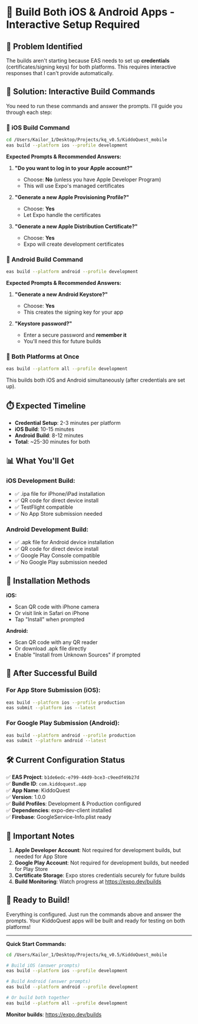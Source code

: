 # 📱 Build Both iOS & Android Apps - Interactive Setup Required

## 🔧 Problem Identified

The builds aren't starting because EAS needs to set up **credentials** (certificates/signing keys) for both platforms. This requires interactive responses that I can't provide automatically.

## 🎯 Solution: Interactive Build Commands

You need to run these commands and answer the prompts. I'll guide you through each step:

### 📱 iOS Build Command

```bash
cd /Users/Kailor_1/Desktop/Projects/kq_v0.5/KiddoQuest_mobile
eas build --platform ios --profile development
```

**Expected Prompts & Recommended Answers:**
1. **"Do you want to log in to your Apple account?"** 
   - Choose: **No** (unless you have Apple Developer Program)
   - This will use Expo's managed certificates

2. **"Generate a new Apple Provisioning Profile?"**
   - Choose: **Yes**
   - Let Expo handle the certificates

3. **"Generate a new Apple Distribution Certificate?"**
   - Choose: **Yes**
   - Expo will create development certificates

### 🤖 Android Build Command

```bash
eas build --platform android --profile development
```

**Expected Prompts & Recommended Answers:**
1. **"Generate a new Android Keystore?"**
   - Choose: **Yes**
   - This creates the signing key for your app

2. **"Keystore password?"**
   - Enter a secure password and **remember it**
   - You'll need this for future builds

### 🚀 Both Platforms at Once

```bash
eas build --platform all --profile development
```

This builds both iOS and Android simultaneously (after credentials are set up).

## ⏱️ Expected Timeline

- **Credential Setup**: 2-3 minutes per platform
- **iOS Build**: 10-15 minutes
- **Android Build**: 8-12 minutes
- **Total**: ~25-30 minutes for both

## 📊 What You'll Get

### iOS Development Build:
- ✅ .ipa file for iPhone/iPad installation
- ✅ QR code for direct device install
- ✅ TestFlight compatible
- ✅ No App Store submission needed

### Android Development Build:
- ✅ .apk file for Android device installation
- ✅ QR code for direct device install
- ✅ Google Play Console compatible
- ✅ No Google Play submission needed

## 📱 Installation Methods

**iOS:**
- Scan QR code with iPhone camera
- Or visit link in Safari on iPhone
- Tap "Install" when prompted

**Android:**
- Scan QR code with any QR reader
- Or download .apk file directly
- Enable "Install from Unknown Sources" if prompted

## 🔄 After Successful Build

### For App Store Submission (iOS):
```bash
eas build --platform ios --profile production
eas submit --platform ios --latest
```

### For Google Play Submission (Android):
```bash
eas build --platform android --profile production
eas submit --platform android --latest
```

## 🛠️ Current Configuration Status

✅ **EAS Project**: `b1de6edc-e799-44d9-bce3-c9eedf49b27d`  
✅ **Bundle ID**: `com.kiddoquest.app`  
✅ **App Name**: KiddoQuest  
✅ **Version**: 1.0.0  
✅ **Build Profiles**: Development & Production configured  
✅ **Dependencies**: expo-dev-client installed  
✅ **Firebase**: GoogleService-Info.plist ready  

## 🚨 Important Notes

1. **Apple Developer Account**: Not required for development builds, but needed for App Store
2. **Google Play Account**: Not required for development builds, but needed for Play Store
3. **Certificate Storage**: Expo stores credentials securely for future builds
4. **Build Monitoring**: Watch progress at https://expo.dev/builds

## 🎉 Ready to Build!

Everything is configured. Just run the commands above and answer the prompts. Your KiddoQuest apps will be built and ready for testing on both platforms!

---

**Quick Start Commands:**
```bash
cd /Users/Kailor_1/Desktop/Projects/kq_v0.5/KiddoQuest_mobile

# Build iOS (answer prompts)
eas build --platform ios --profile development

# Build Android (answer prompts)  
eas build --platform android --profile development

# Or build both together
eas build --platform all --profile development
```

**Monitor builds**: https://expo.dev/builds